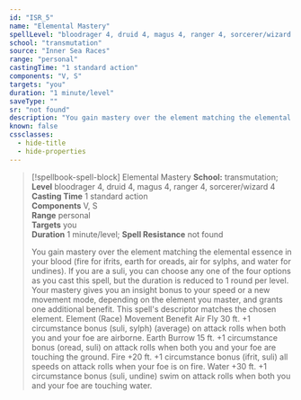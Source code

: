 ```yaml
---
id: "ISR_5"
name: "Elemental Mastery"
spellLevel: "bloodrager 4, druid 4, magus 4, ranger 4, sorcerer/wizard 4"
school: "transmutation"
source: "Inner Sea Races"
range: "personal"
castingTime: "1 standard action"
components: "V, S"
targets: "you"
duration: "1 minute/level"
saveType: ""
sr: "not found"
description: "You gain mastery over the element matching the elemental essence in your blood (fire for ifrits, earth for oreads, air for sylphs, and water for undines). If you are a suli, you can choose any one of the four options as you cast this spell, but the duration is reduced to 1 round per level. Your mastery gives you an insight bonus to your speed or a new movement mode, depending on the element you master, and grants one additional benefit. This spell's descriptor matches the chosen element.  Element (Race) Movement Benefit  Air Fly 30 ft. +1 circumstance bonus (suli, sylph) (average) on attack rolls when both you and your foe are airborne.  Earth Burrow 15 ft. +1 circumstance bonus (oread, suli) on attack rolls when both you and your foe are touching the ground.  Fire +20 ft. +1 circumstance bonus (ifrit, suli) all speeds on attack rolls when your foe is on fire.  Water +30 ft. +1 circumstance bonus (suli, undine) swim on attack rolls when both you and your foe are touching water."
known: false
cssclasses:
  - hide-title
  - hide-properties
---
```


> [!spellbook-spell-block] Elemental Mastery
> **School:** transmutation; **Level** bloodrager 4, druid 4, magus 4, ranger 4, sorcerer/wizard 4
> **Casting Time** 1 standard action  
> **Components** V, S  
> **Range** personal  
> **Targets** you  
> **Duration** 1 minute/level; **Spell Resistance** not found
> 
> You gain mastery over the element matching the elemental essence in your blood (fire for ifrits, earth for oreads, air for sylphs, and water for undines). If you are a suli, you can choose any one of the four options as you cast this spell, but the duration is reduced to 1 round per level. Your mastery gives you an insight bonus to your speed or a new movement mode, depending on the element you master, and grants one additional benefit. This spell's descriptor matches the chosen element.  Element (Race) Movement Benefit  Air Fly 30 ft. +1 circumstance bonus (suli, sylph) (average) on attack rolls when both you and your foe are airborne.  Earth Burrow 15 ft. +1 circumstance bonus (oread, suli) on attack rolls when both you and your foe are touching the ground.  Fire +20 ft. +1 circumstance bonus (ifrit, suli) all speeds on attack rolls when your foe is on fire.  Water +30 ft. +1 circumstance bonus (suli, undine) swim on attack rolls when both you and your foe are touching water.